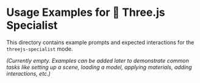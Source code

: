 # Usage Examples for 🧊 Three.js Specialist

This directory contains example prompts and expected interactions for the `threejs-specialist` mode.

*(Currently empty. Examples can be added later to demonstrate common tasks like setting up a scene, loading a model, applying materials, adding interactions, etc.)*